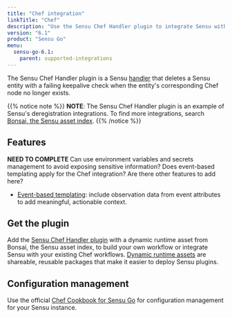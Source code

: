 ```yaml
---
title: "Chef integration"
linkTitle: "Chef"
description: "Use the Sensu Chef Handler plugin to integrate Sensu with your existing Chef workflows. Read about the features of Sensu's Chef integration and learn how to get the plugin."
version: "6.1"
product: "Sensu Go"
menu: 
  sensu-go-6.1:
    parent: supported-integrations
---
```


The Sensu Chef Handler plugin is a Sensu [handler][1] that deletes a Sensu entity with a failing keepalive check when the entity's corresponding Chef node no longer exists.

{{% notice note %}}
**NOTE**: The Sensu Chef Handler plugin is an example of Sensu's deregistration integrations.
To find more integrations, search [Bonsai, the Sensu asset index](https://bonsai.sensu.io/).
{{% /notice %}}

## Features

**NEED TO COMPLETE** Can use environment variables and secrets management to avoid exposing sensitive information? Does event-based templating apply for the Chef integration? Are there other features to add here?

- [Event-based templating][2]: include observation data from event attributes to add meaningful, actionable context.

## Get the plugin

Add the [Sensu Chef Handler plugin][4] with a dynamic runtime asset from Bonsai, the Sensu asset index, to build your own workflow or integrate Sensu with your existing Chef workflows.
[Dynamic runtime assets][5] are shareable, reusable packages that make it easier to deploy Sensu plugins.

## Configuration management

Use the official [Chef Cookbook for Sensu Go][3] for configuration management for your Sensu instance.


[1]: ../../../observability-pipeline/observe-process/handlers/
[2]: ../../../observability-pipeline/observe-process/handler-templates/
[3]: https://github.com/sensu/sensu-go-chef
[4]: https://bonsai.sensu.io/assets/sensu/sensu-chef-handler
[5]: ../../assets
